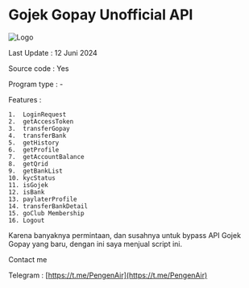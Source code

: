 # Gojek Gopay Unofficial API

![Logo](https://www.jto.co.id/wp-content/uploads/2023/11/gopay-logo.png)

Last Update : 12 Juni 2024

Source code : Yes

Program type : -

Features :

    1.  LoginRequest
    2.  getAccessToken
    3.  transferGopay
    4.  transferBank
    5.  getHistory
    6.  getProfile
    7.  getAccountBalance
    8.  getQrid
    9.  getBankList
    10. kycStatus
    11. isGojek
    12. isBank
    13. paylaterProfile
    14. transferBankDetail
    15. goClub Membership
    16. Logout

Karena banyaknya permintaan, dan susahnya untuk bypass API Gojek Gopay yang baru, dengan ini saya menjual script ini.



Contact me

Telegram : [https://t.me/PengenAir](https://t.me/PengenAir)
